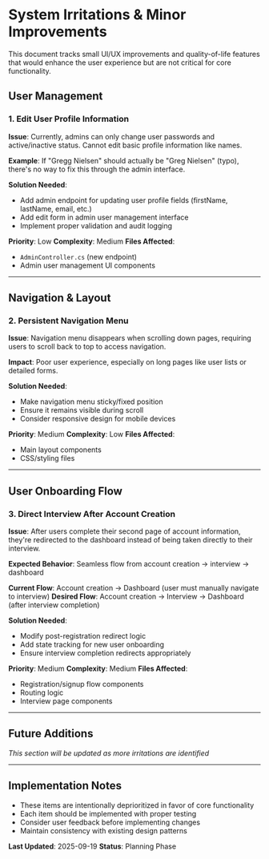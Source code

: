 # System Irritations & Minor Improvements

This document tracks small UI/UX improvements and quality-of-life features that would enhance the user experience but are not critical for core functionality.

## User Management

### 1. Edit User Profile Information
**Issue**: Currently, admins can only change user passwords and active/inactive status. Cannot edit basic profile information like names.

**Example**: If "Gregg Nielsen" should actually be "Greg Nielsen" (typo), there's no way to fix this through the admin interface.

**Solution Needed**:
- Add admin endpoint for updating user profile fields (firstName, lastName, email, etc.)
- Add edit form in admin user management interface
- Implement proper validation and audit logging

**Priority**: Low
**Complexity**: Medium
**Files Affected**:
- `AdminController.cs` (new endpoint)
- Admin user management UI components

---

## Navigation & Layout

### 2. Persistent Navigation Menu
**Issue**: Navigation menu disappears when scrolling down pages, requiring users to scroll back to top to access navigation.

**Impact**: Poor user experience, especially on long pages like user lists or detailed forms.

**Solution Needed**:
- Make navigation menu sticky/fixed position
- Ensure it remains visible during scroll
- Consider responsive design for mobile devices

**Priority**: Medium
**Complexity**: Low
**Files Affected**:
- Main layout components
- CSS/styling files

---

## User Onboarding Flow

### 3. Direct Interview After Account Creation
**Issue**: After users complete their second page of account information, they're redirected to the dashboard instead of being taken directly to their interview.

**Expected Behavior**: Seamless flow from account creation → interview → dashboard

**Current Flow**: Account creation → Dashboard (user must manually navigate to interview)
**Desired Flow**: Account creation → Interview → Dashboard (after interview completion)

**Solution Needed**:
- Modify post-registration redirect logic
- Add state tracking for new user onboarding
- Ensure interview completion redirects appropriately

**Priority**: Medium
**Complexity**: Medium
**Files Affected**:
- Registration/signup flow components
- Routing logic
- Interview page components

---

## Future Additions

*This section will be updated as more irritations are identified*

---

## Implementation Notes

- These items are intentionally deprioritized in favor of core functionality
- Each item should be implemented with proper testing
- Consider user feedback before implementing changes
- Maintain consistency with existing design patterns

**Last Updated**: 2025-09-19
**Status**: Planning Phase